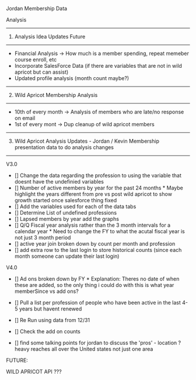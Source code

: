 Jordan Membership Data

Analysis

-----------------------------
1. Analysis Idea Updates Future
-----------------------------

* Financial Analysis -> How much is a member spending, repeat memeber course enroll, etc
* Incorporate SalesForce Data (if there are variables that are not in wild apricot but can assist)
* Updated profile analysis (month count maybe?)

-----------------------------
2. Wild Apricot Membership Analysis
-----------------------------

* 10th of every month -> Analysis of members who are late/no response on email
* 1st of every mont -> Dup cleanup of wild apricot members

-----------------------------
3. Wild Apricot Analysis Updates - Jordan / Kevin Membership presentation data to do analysis changes
-----------------------------

V3.0
- [] Change the data regarding the profession to using the variable that doesnt have the undefinied variables
- [] Number of active members by year for the past 24 months
        * Maybe highlight the years different from pre vs post wild apricot to show growth started once salesforce thing fixed
- [] Add the variables used for each of the data tabs
- [] Determine List of undefined professions
- [] Lapsed members by year add the graphs
- [] Q/Q Fiscal year analysis rather than the 3 month intervals for a calendar year
        * Need to change the FY to what the acutal fiscal year is not just 3 month period
- [] active year join broken down by count per month and profession
- [] add extra row to the last login to store historical counts (since each month someone can update their last login)

V4.0 
- [] Ad ons broken down by FY
        * Explanation: Theres no date of when these are added, so the only thing i could do with this is what year memberSince vs add ons?
- [] Pull a list per profession of people who have been active in the last 4-5 years but havent renewed
- [] Re Run using data from 12/31

- [] Check the add on counts
- [] find some talking points for jordan to discuss the 'pros'
        - location ? heavy reaches all over the United states not just one area 


FUTURE:

WILD APRICOT API ???

